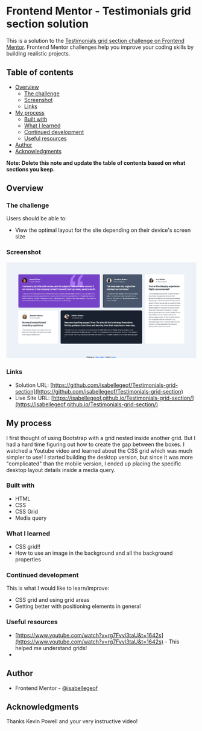 # Frontend Mentor - Testimonials grid section solution

This is a solution to the [Testimonials grid section challenge on Frontend Mentor](https://www.frontendmentor.io/challenges/testimonials-grid-section-Nnw6J7Un7). Frontend Mentor challenges help you improve your coding skills by building realistic projects. 

## Table of contents

- [Overview](#overview)
  - [The challenge](#the-challenge)
  - [Screenshot](#screenshot)
  - [Links](#links)
- [My process](#my-process)
  - [Built with](#built-with)
  - [What I learned](#what-i-learned)
  - [Continued development](#continued-development)
  - [Useful resources](#useful-resources)
- [Author](#author)
- [Acknowledgments](#acknowledgments)

**Note: Delete this note and update the table of contents based on what sections you keep.**

## Overview

### The challenge

Users should be able to:

- View the optimal layout for the site depending on their device's screen size

### Screenshot

![](https://github.com/isabellegeof/Testimonials-grid-section/blob/main/Testimonials-screenshot.png)

### Links

- Solution URL: [https://github.com/isabellegeof/Testimonials-grid-section](https://github.com/isabellegeof/Testimonials-grid-section)
- Live Site URL: [https://isabellegeof.github.io/Testimonials-grid-section/](https://isabellegeof.github.io/Testimonials-grid-section/)

## My process

I first thought of using Bootstrap with a grid nested inside another grid. But I had a hard time figuring out how to create the gap between the boxes. I watched a Youtube video and learned about the CSS grid which was much simpler to use! I started building the desktop version, but since it was more "complicated" than the mobile version, I ended up placing the specific desktop layout details inside a media query.

### Built with

- HTML
- CSS
- CSS Grid
- Media query

### What I learned

- CSS grid!!
- How to use an image in the background and all the background properties

### Continued development

This is what I would like to learn/improve:

- CSS grid and using grid areas
- Getting better with positioning elements in general

### Useful resources

- [https://www.youtube.com/watch?v=rg7Fvvl3taU&t=1642s](https://www.youtube.com/watch?v=rg7Fvvl3taU&t=1642s) - This helped me understand grids!
- 
## Author

- Frontend Mentor - [@isabellegeof](https://www.frontendmentor.io/profile/isabellegeof)

## Acknowledgments

Thanks Kevin Powell and your very instructive video!
